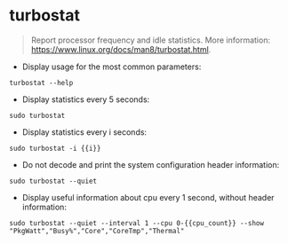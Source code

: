 # turbostat

> Report processor frequency and idle statistics.
> More information: <https://www.linux.org/docs/man8/turbostat.html>.

- Display usage for the most common parameters:

`turbostat --help`

- Display statistics every 5 seconds:

`sudo turbostat`

- Display statistics every i seconds:

`sudo turbostat -i {{i}}`

- Do not decode and print the system configuration header information:

`sudo turbostat --quiet`

- Display useful information about cpu every 1 second, without header information:

`sudo turbostat --quiet --interval 1 --cpu 0-{{cpu_count}} --show "PkgWatt","Busy%","Core","CoreTmp","Thermal" `
